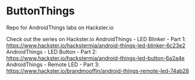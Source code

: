 # ButtonThings
Repo for AndroidThings labs on Hackster.io

Check out the series on Hackster.io
AndroidThings - LED Blinker - Part 1: https://www.hackster.io/hackstermia/android-things-led-blinker-6c23e2
AndroidThings - LED Button - Part 2: https://www.hackster.io/hackstermia/android-things-led-button-6a2a4e
AndroidThings - Remote LED - Part 3: https://www.hackster.io/brandmooffin/android-things-remote-led-74ab28
